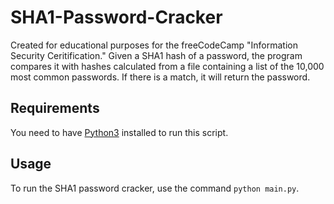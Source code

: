 # SHA1-Password-Cracker
Created for educational purposes for the freeCodeCamp "Information Security Ceritification." Given a SHA1 hash of a password, the program compares it with hashes calculated from a file containing a list of the 10,000 most common passwords. If there is a match, it will return the password.

## Requirements
You need to have [Python3](https://docs.python.org/3/) installed to run this script.

## Usage
To run the SHA1 password cracker, use the command ```python main.py```.

